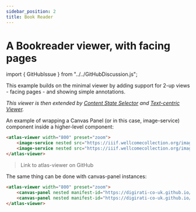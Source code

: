 ```yaml
---
sidebar_position: 2
title: Book Reader
---
```


# A Bookreader viewer, with facing pages

import { GitHubIssue } from "../../GitHubDiscussion.js";


This example builds on the minimal viewer by adding support for 2-up views - facing pages - and showing simple annotations.

_This viewer is then extended by [Content State Selector](./content-state-selector) and [Text-centric Viewer](./text-centric)._

An example of wrapping a Canvas Panel (or in this case, image-service) component inside a higher-level component:

```html
<atlas-viewer width="800" preset="zoom">
    <image-service nested src="https://iiif.wellcomecollection.org/image/b18035723_0010.JP2" x="0" /> 
    <image-service nested src="https://iiif.wellcomecollection.org/image/b18035723_0011.JP2" x="2411" />
</atlas-viewer>
```

<atlas-viewer width="800" preset="zoom">
    <image-service nested src="https://iiif.wellcomecollection.org/image/b18035723_0010.JP2" x="0" /> 
    <image-service nested src="https://iiif.wellcomecollection.org/image/b18035723_0011.JP2" x="2411" />
</atlas-viewer>

> Link to atlas-viewer on GitHub

The same thing can be done with canvas-panel instances:

```html
<atlas-viewer width="800" preset="zoom">
    <canvas-panel nested manifest-id="https://digirati-co-uk.github.io/wunder.json" canvas-id="https://digirati-co-uk.github.io/wunder/canvases/8" x="0" /> 
    <canvas-panel nested manifest-id="https://digirati-co-uk.github.io/wunder.json" canvas-id="https://digirati-co-uk.github.io/wunder/canvases/9" x="2411" />
</atlas-viewer>
```

<atlas-viewer width="800" preset="zoom">
    <canvas-panel nested manifest-id="https://digirati-co-uk.github.io/wunder.json" canvas-id="https://digirati-co-uk.github.io/wunder/canvases/8" x="0" /> 
    <canvas-panel nested manifest-id="https://digirati-co-uk.github.io/wunder.json" canvas-id="https://digirati-co-uk.github.io/wunder/canvases/9" x="2411" />
</atlas-viewer>


<GitHubIssue ghid="64" />
